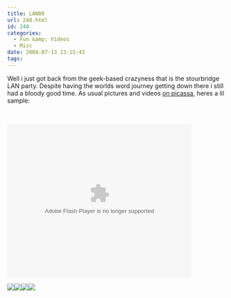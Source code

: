 ```yaml
---
title: LAN08
url: 248.html
id: 248
categories:
  - Fun &amp; Videos
  - Misc
date: 2008-07-13 23:15:43
tags:
---
```


Well i just got back from the geek-based crazyness that is the stourbridge LAN party. Despite having the worlds word journey getting down there i still had a bloody good time. As usual pictures and videos [on picassa](https://picasaweb.google.com/mike.cann/LAN08), heres a lil sample:
<!-- more -->
&nbsp;

<embed width="425" height="355" src="https://video.google.com/googleplayer.swf?videoUrl=http%3A%2F%2Fvp.video.google.com%2Fvideodownload%3Fversion%3D0%26secureurl%3DjgAAAARo9vxSnITJodrhEyrh-uMariPuKFybwZgbVecjPUclF4YNKk8tVWmTcUDAAJv0qKUnI9loRq95yEL4z57JgJh5qzAMrOmZmomtXyJ3yARowSF3R8sMd1_c-fGwtFtWvlvoduBJFIG6VrMVpC8oW5frLhSDodvjj_ckiC0YQZs2dMvYvsPMX71uK-iaCdRezQ%26sigh%3DV5wRsk_6LcQBRmDz1q6MkvbCMOM%26begin%3D0%26len%3D2147483647%26docid%3D0&amp;hl=en_GB&amp;messagesUrl=http%3A%2F%2Fvideo.google.com%2FFlashUiStrings.xlb%3Fframe%3Dflashstrings%26hl%3Den_GB&amp;" type="application/x-shockwave-flash" wmode="transparent"></embed>

[![](https://lh4.ggpht.com/mike.cann/SHpSoa64F2I/AAAAAAAAFwQ/1M4Imycf2DM/s288/DSC03238.JPG)](https://picasaweb.google.com/mike.cann/LAN08/photo#5222577572264023906)[![](https://lh5.ggpht.com/mike.cann/SHpZTJySJII/AAAAAAAAFxI/JZ_PEcjaNlA/s288/DSC03266.JPG)](https://picasaweb.google.com/mike.cann/LAN08/photo#5222584903468721282)[![](https://lh4.ggpht.com/mike.cann/SHpSqFfZSMI/AAAAAAAAFwU/0MKoTcW9_98/s288/DSC03240.JPG)](https://picasaweb.google.com/mike.cann/LAN08/photo#5222577600871352514)[![](https://lh3.ggpht.com/mike.cann/SHpZiGLMrdI/AAAAAAAAFyE/AGDY4Zop7j0/s288/DSC03292.JPG)](https://picasaweb.google.com/mike.cann/LAN08/photo#5222585160197516754)

&nbsp;